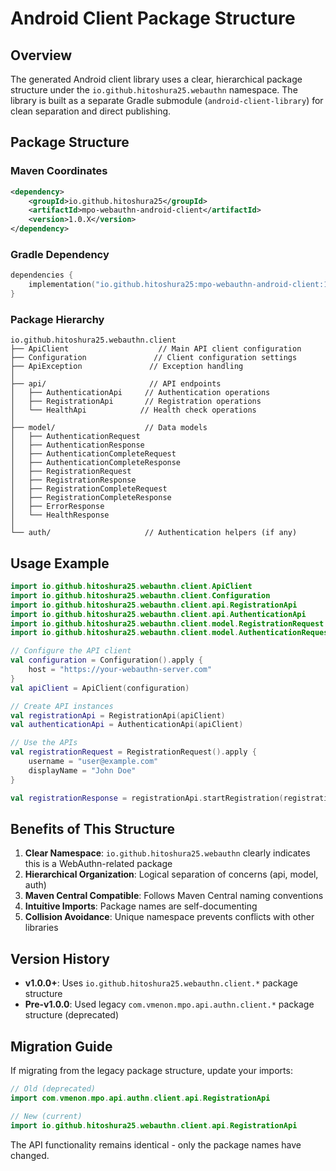 # Android Client Package Structure

## Overview

The generated Android client library uses a clear, hierarchical package structure under the `io.github.hitoshura25.webauthn` namespace. The library is built as a separate Gradle submodule (`android-client-library`) for clean separation and direct publishing.

## Package Structure

### Maven Coordinates
```xml
<dependency>
    <groupId>io.github.hitoshura25</groupId>
    <artifactId>mpo-webauthn-android-client</artifactId>
    <version>1.0.X</version>
</dependency>
```

### Gradle Dependency
```kotlin
dependencies {
    implementation("io.github.hitoshura25:mpo-webauthn-android-client:1.0.X")
}
```

### Package Hierarchy

```
io.github.hitoshura25.webauthn.client
├── ApiClient                    // Main API client configuration
├── Configuration               // Client configuration settings
├── ApiException               // Exception handling
│
├── api/                       // API endpoints
│   ├── AuthenticationApi     // Authentication operations
│   ├── RegistrationApi       // Registration operations
│   └── HealthApi            // Health check operations
│
├── model/                    // Data models
│   ├── AuthenticationRequest
│   ├── AuthenticationResponse
│   ├── AuthenticationCompleteRequest
│   ├── AuthenticationCompleteResponse
│   ├── RegistrationRequest
│   ├── RegistrationResponse
│   ├── RegistrationCompleteRequest
│   ├── RegistrationCompleteResponse
│   ├── ErrorResponse
│   └── HealthResponse
│
└── auth/                     // Authentication helpers (if any)
```

## Usage Example

```kotlin
import io.github.hitoshura25.webauthn.client.ApiClient
import io.github.hitoshura25.webauthn.client.Configuration
import io.github.hitoshura25.webauthn.client.api.RegistrationApi
import io.github.hitoshura25.webauthn.client.api.AuthenticationApi
import io.github.hitoshura25.webauthn.client.model.RegistrationRequest
import io.github.hitoshura25.webauthn.client.model.AuthenticationRequest

// Configure the API client
val configuration = Configuration().apply {
    host = "https://your-webauthn-server.com"
}
val apiClient = ApiClient(configuration)

// Create API instances
val registrationApi = RegistrationApi(apiClient)
val authenticationApi = AuthenticationApi(apiClient)

// Use the APIs
val registrationRequest = RegistrationRequest().apply {
    username = "user@example.com"
    displayName = "John Doe"
}

val registrationResponse = registrationApi.startRegistration(registrationRequest)
```

## Benefits of This Structure

1. **Clear Namespace**: `io.github.hitoshura25.webauthn` clearly indicates this is a WebAuthn-related package
2. **Hierarchical Organization**: Logical separation of concerns (api, model, auth)
3. **Maven Central Compatible**: Follows Maven Central naming conventions
4. **Intuitive Imports**: Package names are self-documenting
5. **Collision Avoidance**: Unique namespace prevents conflicts with other libraries

## Version History

- **v1.0.0+**: Uses `io.github.hitoshura25.webauthn.client.*` package structure
- **Pre-v1.0.0**: Used legacy `com.vmenon.mpo.api.authn.client.*` package structure (deprecated)

## Migration Guide

If migrating from the legacy package structure, update your imports:

```kotlin
// Old (deprecated)
import com.vmenon.mpo.api.authn.client.api.RegistrationApi

// New (current)
import io.github.hitoshura25.webauthn.client.api.RegistrationApi
```

The API functionality remains identical - only the package names have changed.